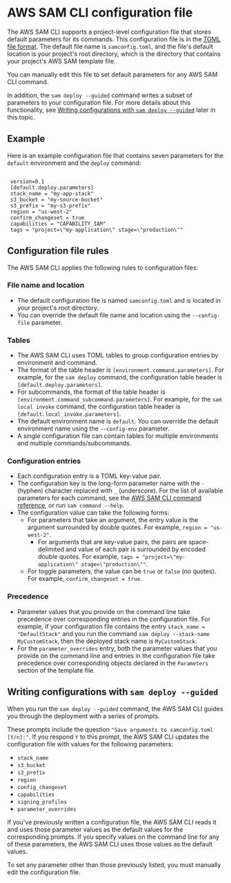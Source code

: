 # AWS SAM CLI configuration file<a name="serverless-sam-cli-config"></a>

The AWS SAM CLI supports a project\-level configuration file that stores default parameters for its commands\. This configuration file is in the [TOML file format](https://toml.io/en/)\. The default file name is `samconfig.toml`, and the file's default location is your project's root directory, which is the directory that contains your project's AWS SAM template file\.

You can manually edit this file to set default parameters for any AWS SAM CLI command\.

In addition, the `sam deploy --guided` command writes a subset of parameters to your configuration file\. For more details about this functionality, see [Writing configurations with `sam deploy --guided`](#deploy-guided) later in this topic\.

## Example<a name="example"></a>

Here is an example configuration file that contains seven parameters for the `default` environment and the `deploy` command:

```
 
 version=0.1
 [default.deploy.parameters]
 stack_name = "my-app-stack"
 s3_bucket = "my-source-bucket"
 s3_prefix = "my-s3-prefix"
 region = "us-west-2"
 confirm_changeset = true
 capabilities = "CAPABILITY_IAM"
 tags = "project=\"my-application\" stage=\"production\""
```

## Configuration file rules<a name="rules"></a>

The AWS SAM CLI applies the following rules to configuration files:

### File name and location<a name="rules-name-location"></a>
+ The default configuration file is named `samconfig.toml` and is located in your project's root directory\.
+ You can override the default file name and location using the `--config-file` parameter\.

### Tables<a name="rules-tables"></a>
+ The AWS SAM CLI uses TOML tables to group configuration entries by environment and command\.
+ The format of the table header is `[environment.command.parameters]`\. For example, for the `sam deploy` command, the configuration table header is `[default.deploy.parameters]`\.
+ For subcommands, the format of the table header is `[environment.command_subcommand.parameters]`\. For example, for the `sam local invoke` command, the configuration table header is `[default.local_invoke.parameters]`\.
+ The default environment name is `default`\. You can override the default environment name using the `--config-env` parameter\.
+ A single configuration file can contain tables for multiple environments and multiple commands/subcommands\.

### Configuration entries<a name="rules-entries"></a>
+ Each configuration entry is a TOML key\-value pair\.
+ The configuration key is the long\-form parameter name with the `-` \(hyphen\) character replaced with `_` \(underscore\)\. For the list of available parameters for each command, see the [AWS SAM CLI command reference](serverless-sam-cli-command-reference.md), or run `sam command --help`\.
+ The configuration value can take the following forms:
  + For parameters that take an argument, the entry value is the argument surrounded by double quotes\. For example, `region = "us-west-2"`\.
    + For arguments that are key\-value pairs, the pairs are space\-delimited and value of each pair is surrounded by encoded double quotes\. For example, `tags = "project=\"my-application\" stage=\"production\""`\.
  + For toggle parameters, the value can be `true` or `false` \(no quotes\)\. For example, `confirm_changeset = true`\.

### Precedence<a name="rules-precedence"></a>
+ Parameter values that you provide on the command line take precedence over corresponding entries in the configuration file\. For example, if your configuration file contains the entry `stack_name = "DefaultStack"` and you run the command `sam deploy --stack-name MyCustomStack`, then the deployed stack name is `MyCustomStack`\.
+ For the `parameter_overrides` entry, both the parameter values that you provide on the command line and entries in the configuration file take precedence over corresponding objects declared in the `Parameters` section of the template file\.

## Writing configurations with `sam deploy --guided`<a name="deploy-guided"></a>

When you run the `sam deploy --guided` command, the AWS SAM CLI guides you through the deployment with a series of prompts\.

These prompts include the question `"Save arguments to samconfig.toml [Y/n]:"`\. If you respond `Y` to this prompt, the AWS SAM CLI updates the configuration file with values for the following parameters:
+ `stack_name`
+ `s3_bucket`
+ `s3_prefix`
+ `region`
+ `config_changeset`
+ `capabilities`
+ `signing_profiles`
+ `parameter_overrides`

If you've previously written a configuration file, the AWS SAM CLI reads it and uses those parameter values as the default values for the corresponding prompts\. If you specify values on the command line for any of these parameters, the AWS SAM CLI uses those values as the default values\.

To set any parameter other than those previously listed, you must manually edit the configuration file\.